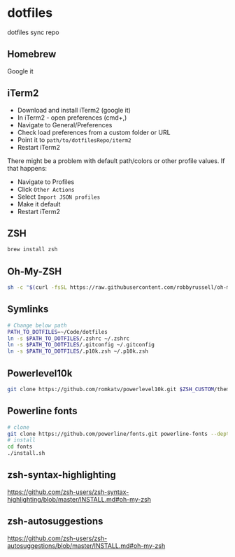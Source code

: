 # dotfiles

dotfiles sync repo


## Homebrew

Google it

## iTerm2
- Download and install iTerm2 (google it)
- In iTerm2 - open preferences (cmd+,)
- Navigate to General/Preferences
- Check load preferences from a custom folder or URL
- Point it to `path/to/dotfilesRepo/iterm2`
- Restart iTerm2

There might be a problem with default path/colors or other profile values. If that happens:
- Navigate to Profiles
- Click `Other Actions`
- Select `Import JSON profiles`
- Make it default
- Restart iTerm2

## ZSH

```bash
brew install zsh
```

## Oh-My-ZSH

```bash
sh -c "$(curl -fsSL https://raw.githubusercontent.com/robbyrussell/oh-my-zsh/master/tools/install.sh)"
```

## Symlinks

```bash
# Change below path
PATH_TO_DOTFILES=~/Code/dotfiles
ln -s $PATH_TO_DOTFILES/.zshrc ~/.zshrc
ln -s $PATH_TO_DOTFILES/.gitconfig ~/.gitconfig
ln -s $PATH_TO_DOTFILES/.p10k.zsh ~/.p10k.zsh
```

## Powerlevel10k

```bash
git clone https://github.com/romkatv/powerlevel10k.git $ZSH_CUSTOM/themes/powerlevel10k
```

## Powerline fonts

```bash
# clone
git clone https://github.com/powerline/fonts.git powerline-fonts --depth=1
# install
cd fonts
./install.sh
```


## zsh-syntax-highlighting
https://github.com/zsh-users/zsh-syntax-highlighting/blob/master/INSTALL.md#oh-my-zsh

## zsh-autosuggestions
https://github.com/zsh-users/zsh-autosuggestions/blob/master/INSTALL.md#oh-my-zsh